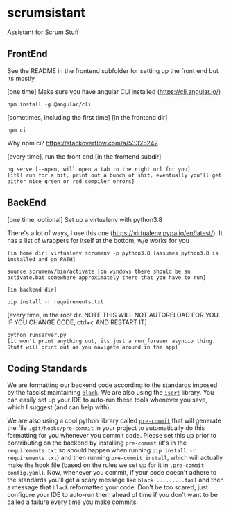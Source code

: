 # scrumsistant
Assistant for Scrum Stuff

## FrontEnd

See the README in the frontend subfolder for setting up the front end but its mostly

[one time] Make sure you have angular CLI installed (https://cli.angular.io/)
    
    npm install -g @angular/cli

[sometimes, including the first time] [in the frontend dir]

    npm ci

Why npm ci?  https://stackoverflow.com/a/53325242

    
[every time], run the front end [in the frontend subdir]
    
    ng serve [--open, will open a tab to the right url for you]
    [itll run for a bit, print out a bunch of shit, eventually you'll get either nice green or red compiler errors]
    
    
    
## BackEnd

[one time, optional] Set up a virtualenv with python3.8 

There's a lot of ways, I use this one (https://virtualenv.pypa.io/en/latest/).  It has a list of wrappers for itself at the bottom, w/e works for you

    [in home dir] virtualenv scrumenv -p python3.8 [assumes python3.8 is installed and on PATH]
    
    source scrumenv/bin/activate [on windows there should be an activate.bat somewhere approximately there that you have to run]
    
    [in backend dir]
    
    pip install -r requirements.txt
    
[every time, in the root dir.  NOTE THIS WILL NOT AUTORELOAD FOR YOU.  IF YOU CHANGE CODE, ctrl+c AND RESTART IT]

    python runserver.py
    [it won't print anything out, its just a run_forever asyncio thing.  Stuff will print out as you navigate around in the app]

## Coding Standards

We are formatting our backend code according to the standards imposed by the fascist maintaining [`black`](https://github.com/psf/black). We are also using the [`isort`](https://github.com/timothycrosley/isort) library. You can easily set up your IDE to auto-run these tools whenever you save, which I suggest (and can help with).

We are also using a cool python library called [`pre-commit`](https://github.com/timothycrosley/isort) that will generate the file `.git/hooks/pre-commit` in your project to automatically do this formatting for you whenever you commit code. Please set this up prior to contributing on the backend by installing `pre-commit` (it's in the `requirements.txt` so should happen when running `pip install -r requirements.txt`) and then running `pre-commit install`, which will actually make the hook file (based on the rules we set up for it in `.pre-commit-config.yaml`). Now, whenever you commit, if your code doesn't adhere to the standards you'll get a scary message like `black..........fail` and then a message that `black` reformatted your code. Don't be too scared, just configure your IDE to auto-run them ahead of time if you don't want to be called a failure every time you make commits.